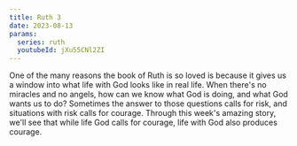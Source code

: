 ```yaml
---
title: Ruth 3
date: 2023-08-13
params:
  series: ruth
  youtubeId: jXu55CNl2ZI
---
```


One of the many reasons the book of Ruth is so loved is because it gives us a window into what life with God looks like in real life. When there's no miracles and no angels, how can we know what God is doing, and what God wants us to do? Sometimes the answer to those questions calls for risk, and situations with risk calls for courage. Through this week's amazing story, we'll see that while life God calls for courage, life with God also produces courage.